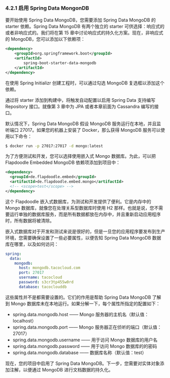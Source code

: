 ### 4.2.1 启用 Spring Data MongonDB

要开始使用 Spring Data MongoDB，您需要添加 Spring Data MongoDB 的 starter 依赖。Spring Data MongoDB 有两个独立的 starter 可供选择：响应式的或者非响应式的。我们将在第 15 章中讨论响应式的持久化方案。现在，非响应式的 MongoDB，您可以添加以下依赖项：

```xml
<dependency>
    <groupId>org.springframework.boot</groupId>
    <artifactId>
        spring-boot-starter-data-mongodb
    </artifactId>
</dependency>
```

在使用 Spring Initializr 创建工程时，可以通过勾选 MongoDB 复选框以添加这个依赖。

通过将 starter 添加到构建中，将触发自动配置以启用 Spring Data 支持编写 Repository 接口。就像第 3 章中为 JPA 或者本章前面为 Cassandra 编写的接口。

默认情况下，Spring Data MongoDB 假设 MongoDB 服务运行在本地，并且监听端口 27017。如果您的机器上安装了 Docker，那么获得
 MongoDB 服务可以使用以下命令：

 ```bash
 $ docker run -p 27017:27017 -d mongo:latest
 ```

为了方便测试和开发，您可以选择使用嵌入式 Mongo 数据库。为此，可以把 Flapdoodle Embedded MongoDB 依赖项添加到项目中：

```xml
<dependency>
  <groupId>de.flapdoodle.embed</groupId>
  <artifactId>de.flapdoodle.embed.mongo</artifactId>
  <!-- <scope>test</scope> -->
</dependency>
```

这个 Flapdoodle 嵌入式数据库，为测试和开发提供了便利。它是内存中的 Mongo 数据库，就像您在处理关系型数据库时使用 H2 那样。也就是说，您不需要运行单独的数据库服务，而是所有数据都放在内存中，并且重新启动应用程序时，所有数据将被清除。

嵌入式数据库对于开发和测试来说是很好的，但是一旦您的应用程序要发布到生产环境，您需要确保设置了一些必要属性，以便告知 Spring Data MongoDB 数据库在哪里，以及如何访问：

```yaml
spring:
  data:
    mongodb:
      host: mongodb.tacocloud.com
      port: 27017
      username: tacocloud
      password: s3cr3tp455w0rd
      database: tacoclouddb
```

这些属性并不是都需要设置的。它们的作用是帮助 Spring Data MongoDB 了解到 Mongo 数据库未在本地运行。如果分解一下，每个属性所指定的配置如下：

* spring.data.mongodb.host —— Mongo 服务器的主机名（默认值：localhost）
* spring.data.mongodb.port —— Mongo 服务器正在侦听的端口（默认值：27017）
* spring.data.mongodb.username —— 用于访问 Mongo 数据库的用户名
* spring.data.mongodb.password —— 用于访问 Mongo 数据库的的密码
* spring.data.mongodb.database —— 数据库名称（默认值：test）

现在，您的项目中启用了 Spring Data MongoDB。下一步，您需要对实体对象添加注解，以便通过 MongoDB 进行文档数据的持久化。

